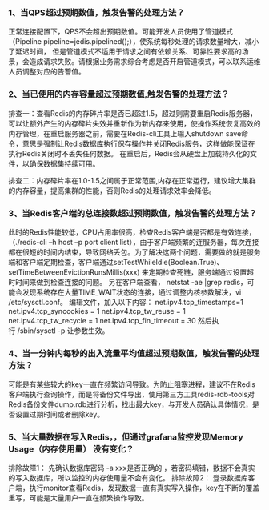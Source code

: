 ### 1、当QPS超过预期数值，触发告警的处理方法？
正常连接配置下，QPS不会超出预期数值。可能开发人员使用了管道模式（Pipeline pipeline=jedis.pipelined();），使系统每秒处理的请求数量增大，减小了延迟时间，
但是管道模式不适用于请求之间有依赖关系、可靠性要求高的场景，会造成请求失败。请根据业务需求综合考虑是否开启管道模式，可以联系运维人员调整对应的告警值。

### 2、当已使用的内存容量超过预期数值,触发告警的处理方法？
排查一：查看Redis的内存碎片率是否已超过1.5，超过则需要重启Redis服务器，可以让额外产生的内存碎片失效并重新作为新内存来使用，使操作系统恢复高效的内存管理，在重启服务器之前，需要在Redis-cli工具上输入shutdown save命令，意思是强制让Redis数据库执行保存操作并关闭Redis服务，这样做能保证在执行Redis关闭时不丢失任何数据。 在重启后，Redis会从硬盘上加载持久化的文件，以确保数据集持续可用。

排查二：内存碎片率在1.0-1.5之间属于正常范围,内存在正常运行，建议增大集群的内存容量，提高集群的性能，否则Redis的处理请求效率会降低。

### 3、当Redis客户端的总连接数超过预期数值，触发告警的处理方法？
此时的Redis性能较低，CPU占用率很高，检查Redis客户端是否都是有效连接，（./redis-cli –h host –p port client list），由于客户端频繁的连服务器，每次连接都在很短的时间内结束，导致网络丢包。为了解决这两个问题，需要做的就是服务端和客户端定期检查，客户端通过setTestWhileIdle(Boolean.True)、setTimeBetweenEvictionRunsMillis(xxx) 来定期检查死链，服务端通过设置超时时间来做到检查连接的问题。
另在客户端查看， netstat -ae |grep redis，可能会发现系统存在大量TIME_WAIT状态的连接，通过调整内核参数解决，vi /etc/sysctl.conf。
编辑文件，加入以下内容：
net.ipv4.tcp_timestamps=1 
net.ipv4.tcp_syncookies = 1
net.ipv4.tcp_tw_reuse = 1
net.ipv4.tcp_tw_recycle = 1
net.ipv4.tcp_fin_timeout = 30
然后执行 /sbin/sysctl -p 让参数生效。

### 4、当一分钟内每秒的出入流量平均值超过预期数值，触发告警的处理方法？
可能是有某些较大的key一直在频繁访问导致。为防止阻塞进程，建议不在Redis客户端执行查询操作，而是将备份文件导出，使用第三方工具redis-rdb-tools对Redis备份文件dump.rdb进行分析，找出最大key，与开发人员确认具体情况，是否设置过期时间或者删除key。

### 5、当大量数据在写入Redis，，但通过grafana监控发现Memory Usage（内存使用量） 没有变化？
排除故障1：
先确认数据库密码 -a xxx是否正确的 ，若密码填错，数据不会真实的写入数据库，所以监控的内存使用量不会有变化。
排除故障2：
登录数据库客户端，执行monitor查看Redis，发现数据一直有真实写入操作，key在不断的覆盖重写，可能是大量用户一直在频繁操作导致。



